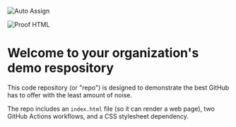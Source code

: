 ![Auto Assign](https://github.com/McMaster-Cyber-Society/demo-repository/actions/workflows/auto-assign.yml/badge.svg)

![Proof HTML](https://github.com/McMaster-Cyber-Society/demo-repository/actions/workflows/proof-html.yml/badge.svg)

# Welcome to your organization's demo respository
This code repository (or "repo") is designed to demonstrate the best GitHub has to offer with the least amount of noise.

The repo includes an `index.html` file (so it can render a web page), two GitHub Actions workflows, and a CSS stylesheet dependency.
